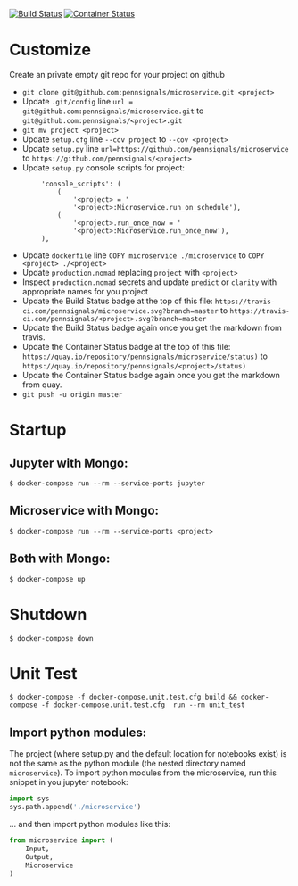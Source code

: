[![Build Status](https://travis-ci.com/pennsignals/microservice.svg?branch=master)](https://travis-ci.com/pennsignals/microservice)
[![Container Status](https://quay.io/repository/pennsignals/microservice/status)](https://quay.io/repository/pennsignals/microservice)

# Customize

Create an private empty git repo for your project on github
- `git clone git@github.com:pennsignals/microservice.git <project>`
- Update `.git/config` line `url = git@github.com:pennsignals/microservice.git` to `git@github.com:pennsignals/<project>.git`
- `git mv project <project>`
- Update `setup.cfg` line `--cov project` to `--cov <project>`
- Update `setup.py` line `url=https://github.com/pennsignals/microservice` to `https://github.com/pennsignals/<project>`
- Update `setup.py` console scripts for project:
```
        'console_scripts': (
            (
                '<project> = '
                '<project>:Microservice.run_on_schedule'),
            (
                '<project>.run_once_now = '
                '<project>:Microservice.run_once_now'),
        ),

```
- Update `dockerfile` line `COPY microservice ./microservice` to `COPY <project> ./<project>`
- Update `production.nomad` replacing `project` with `<project>`
- Inspect `production.nomad` secrets and update `predict` or `clarity` with appropriate names for you project
- Update the Build Status badge at the top of this file: `https://travis-ci.com/pennsignals/microservice.svg?branch=master` to `https://travis-ci.com/pennsignals/<project>.svg?branch=master`
- Update the Build Status badge again once you get the markdown from travis.
- Update the Container Status badge at the top of this file: `https://quay.io/repository/pennsignals/microservice/status)` to `https://quay.io/repository/pennsignals/<project>/status)`
- Update the Container Status badge again once you get the markdown from quay.
- `git push -u origin master`


# Startup

## Jupyter with Mongo:

    $ docker-compose run --rm --service-ports jupyter

## Microservice with Mongo:

    $ docker-compose run --rm --service-ports <project>

## Both with Mongo:

    $ docker-compose up

# Shutdown

    $ docker-compose down

# Unit Test

    $ docker-compose -f docker-compose.unit.test.cfg build && docker-compose -f docker-compose.unit.test.cfg  run --rm unit_test



## Import python modules:

The project (where setup.py and the default location for notebooks exist) is not the same as the python module (the nested directory named `microservice`). To import python modules from the microservice, run this snippet in you jupyter notebook:

```python
import sys
sys.path.append('./microservice')
```

... and then import python modules like this:

```python
from microservice import (
	Input,
	Output,
	Microservice
)
```
